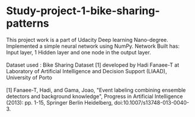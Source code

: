 # Study-project-1-bike-sharing-patterns

This project work is a part of Udacity Deep learning Nano-degree.
<br>
Implemented a simple neural network using NumPy.
Network Built has:
<br>
Input layer, 1 Hidden layer and one node in the output layer.
<br>
<br>
Dataset used : Bike Sharing Dataset [1] developed by Hadi Fanaee-T at Laboratory of Artificial Intelligence and Decision Support (LIAAD), University of Porto
<br><br>
[1] Fanaee-T, Hadi, and Gama, Joao, "Event labeling combining ensemble detectors and background knowledge", Progress in Artificial Intelligence (2013): pp. 1-15, Springer Berlin Heidelberg, doi:10.1007/s13748-013-0040-3.
